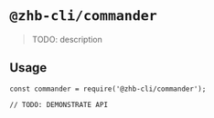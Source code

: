 # `@zhb-cli/commander`

> TODO: description

## Usage

```
const commander = require('@zhb-cli/commander');

// TODO: DEMONSTRATE API
```
